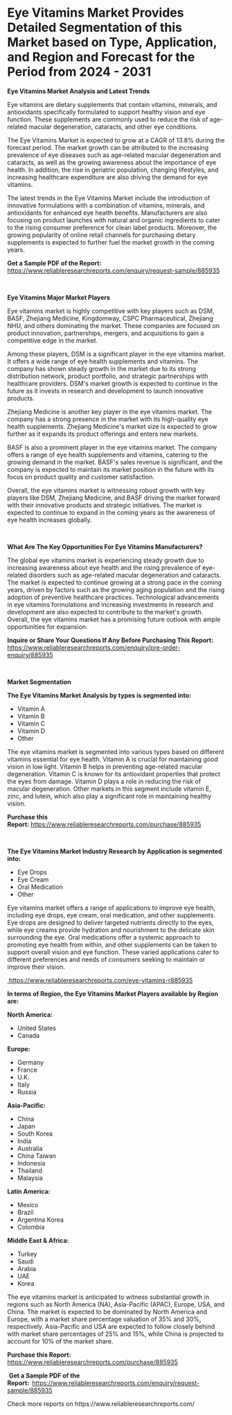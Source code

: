 <p><h1>Eye Vitamins Market Provides Detailed Segmentation of this Market based on Type, Application, and Region and Forecast for the Period from 2024 - 2031</h1></p><p><strong>Eye Vitamins Market Analysis and Latest Trends</strong></p>
<p><p>Eye vitamins are dietary supplements that contain vitamins, minerals, and antioxidants specifically formulated to support healthy vision and eye function. These supplements are commonly used to reduce the risk of age-related macular degeneration, cataracts, and other eye conditions.</p><p>The Eye Vitamins Market is expected to grow at a CAGR of 13.8% during the forecast period. The market growth can be attributed to the increasing prevalence of eye diseases such as age-related macular degeneration and cataracts, as well as the growing awareness about the importance of eye health. In addition, the rise in geriatric population, changing lifestyles, and increasing healthcare expenditure are also driving the demand for eye vitamins.</p><p>The latest trends in the Eye Vitamins Market include the introduction of innovative formulations with a combination of vitamins, minerals, and antioxidants for enhanced eye health benefits. Manufacturers are also focusing on product launches with natural and organic ingredients to cater to the rising consumer preference for clean label products. Moreover, the growing popularity of online retail channels for purchasing dietary supplements is expected to further fuel the market growth in the coming years.</p></p>
<p><strong>Get a Sample PDF of the Report:&nbsp;</strong> <a href="https://www.reliableresearchreports.com/enquiry/request-sample/885935">https://www.reliableresearchreports.com/enquiry/request-sample/885935</a></p>
<p>&nbsp;</p>
<p><strong>Eye Vitamins Major Market Players</strong></p>
<p><p>Eye vitamins market is highly competitive with key players such as DSM, BASF, Zhejiang Medicine, Kingdomway, CSPC Pharmaceutical, Zhejiang NHU, and others dominating the market. These companies are focused on product innovation, partnerships, mergers, and acquisitions to gain a competitive edge in the market.</p><p>Among these players, DSM is a significant player in the eye vitamins market. It offers a wide range of eye health supplements and vitamins. The company has shown steady growth in the market due to its strong distribution network, product portfolio, and strategic partnerships with healthcare providers. DSM's market growth is expected to continue in the future as it invests in research and development to launch innovative products.</p><p>Zhejiang Medicine is another key player in the eye vitamins market. The company has a strong presence in the market with its high-quality eye health supplements. Zhejiang Medicine's market size is expected to grow further as it expands its product offerings and enters new markets.</p><p>BASF is also a prominent player in the eye vitamins market. The company offers a range of eye health supplements and vitamins, catering to the growing demand in the market. BASF's sales revenue is significant, and the company is expected to maintain its market position in the future with its focus on product quality and customer satisfaction.</p><p>Overall, the eye vitamins market is witnessing robust growth with key players like DSM, Zhejiang Medicine, and BASF driving the market forward with their innovative products and strategic initiatives. The market is expected to continue to expand in the coming years as the awareness of eye health increases globally.</p></p>
<p>&nbsp;</p>
<p><strong>What Are The Key Opportunities For Eye Vitamins Manufacturers?</strong></p>
<p><p>The global eye vitamins market is experiencing steady growth due to increasing awareness about eye health and the rising prevalence of eye-related disorders such as age-related macular degeneration and cataracts. The market is expected to continue growing at a strong pace in the coming years, driven by factors such as the growing aging population and the rising adoption of preventive healthcare practices. Technological advancements in eye vitamins formulations and increasing investments in research and development are also expected to contribute to the market's growth. Overall, the eye vitamins market has a promising future outlook with ample opportunities for expansion.</p></p>
<p><strong>Inquire or Share Your Questions If Any Before Purchasing This Report:</strong> <a href="https://www.reliableresearchreports.com/enquiry/pre-order-enquiry/885935">https://www.reliableresearchreports.com/enquiry/pre-order-enquiry/885935</a></p>
<p>&nbsp;</p>
<p><strong>Market Segmentation</strong></p>
<p><strong>The Eye Vitamins Market Analysis by types is segmented into:</strong></p>
<p><ul><li>Vitamin A</li><li>Vitamin B</li><li>Vitamin C</li><li>Vitamin D</li><li>Other</li></ul></p>
<p><p>The eye vitamins market is segmented into various types based on different vitamins essential for eye health. Vitamin A is crucial for maintaining good vision in low light. Vitamin B helps in preventing age-related macular degeneration. Vitamin C is known for its antioxidant properties that protect the eyes from damage. Vitamin D plays a role in reducing the risk of macular degeneration. Other markets in this segment include vitamin E, zinc, and lutein, which also play a significant role in maintaining healthy vision.</p></p>
<p><strong>Purchase this Report:&nbsp;</strong><a href="https://www.reliableresearchreports.com/purchase/885935">https://www.reliableresearchreports.com/purchase/885935</a></p>
<p>&nbsp;</p>
<p><strong>The Eye Vitamins Market Industry Research by Application is segmented into:</strong></p>
<p><ul><li>Eye Drops</li><li>Eye Cream</li><li>Oral Medication</li><li>Other</li></ul></p>
<p><p>Eye vitamins market offers a range of applications to improve eye health, including eye drops, eye cream, oral medication, and other supplements. Eye drops are designed to deliver targeted nutrients directly to the eyes, while eye creams provide hydration and nourishment to the delicate skin surrounding the eye. Oral medications offer a systemic approach to promoting eye health from within, and other supplements can be taken to support overall vision and eye function. These varied applications cater to different preferences and needs of consumers seeking to maintain or improve their vision.</p></p>
<p><a href="https://www.reliableresearchreports.com/eye-vitamins-r885935">&nbsp;https://www.reliableresearchreports.com/eye-vitamins-r885935</a></p>
<p><strong>In terms of Region, the Eye Vitamins Market Players available by Region are:</strong></p>
<p>
    <p> <strong> North America: </strong>
        <ul>
            <li>United States</li>
            <li>Canada</li>
        </ul>
        </p> 
    <p> <strong> Europe: </strong>
        <ul>
            <li>Germany</li>
            <li>France</li>
            <li>U.K.</li>
            <li>Italy</li>
            <li>Russia</li>
        </ul>
        </p> 
    <p> <strong> Asia-Pacific: </strong>
        <ul>
            <li>China</li>
            <li>Japan</li>
            <li>South Korea</li>
            <li>India</li>
            <li>Australia</li>
            <li>China Taiwan</li>
            <li>Indonesia</li>
            <li>Thailand</li>
            <li>Malaysia</li>
        </ul>
        </p> 
    <p> <strong> Latin America: </strong>
        <ul>
            <li>Mexico</li>
            <li>Brazil</li>
            <li>Argentina Korea</li>
            <li>Colombia</li>
        </ul>
        </p> 
    <p> <strong> Middle East & Africa: </strong>
        <ul>
            <li>Turkey</li>
            <li>Saudi</li>
            <li>Arabia</li>
            <li>UAE</li>
            <li>Korea</li>
        </ul>
    </p>
    </p>
<p><p>The eye vitamins market is anticipated to witness substantial growth in regions such as North America (NA), Asia-Pacific (APAC), Europe, USA, and China. The market is expected to be dominated by North America and Europe, with a market share percentage valuation of 35% and 30%, respectively. Asia-Pacific and USA are expected to follow closely behind with market share percentages of 25% and 15%, while China is projected to account for 10% of the market share.</p></p>
<p><strong>Purchase this Report: </strong><a href="https://www.reliableresearchreports.com/purchase/885935">https://www.reliableresearchreports.com/purchase/885935</a></p>
<p>&nbsp;<strong>Get a Sample PDF of the Report:&nbsp;&nbsp;</strong><a href="https://www.reliableresearchreports.com/enquiry/request-sample/885935">https://www.reliableresearchreports.com/enquiry/request-sample/885935</a></p>
<p><strong></strong></p>
<p>Check more reports on https://www.reliableresearchreports.com/</p>